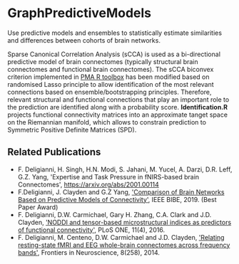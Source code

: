 # GraphPredictiveModels
Use predictive models and ensembles to statistically estimate similarities and differences between cohorts of brain networks. 

Sparse Canonical Correlation Analysis (sCCA) is used as a bi-directional predictive model of brain connectomes (typically structural brain connectomes and functional brain connectomes). The sCCA biconvex criterion implemented in [PMA R toolbox](https://cran.r-project.org/web/packages/PMA/index.html) has been modified based on randomised Lasso principle to allow identification of the most relevant connections based on ensemble/bootstrapping principles. Therefore, relevant structural and functional connections that play an important role to the prediction are identified along with a probability score. 
**Identification.R** projects functional connectivity matrices into an approximate tanget space on the Riemannian manifold, which allows to constrain prediction to Symmetric Positive Definite Matrices (SPD). 


## Related Publications
- F. Deligianni, H. Singh, H.N. Modi, S. Jahani, M. Yucel, A. Darzi, D.R. Leff, G.Z. Yang, 'Expertise and Task Pressure in fNIRS-based brain Connectomes', https://arxiv.org/abs/2001.00114
- F.Deligianni, J. Clayden and G.Z Yang, ['Comparison of Brain Networks Based on Predictive Models of Connectivity'](https://ieeexplore.ieee.org/document/8942010/authors#authors), IEEE BIBE, 2019. (Best Paper Award)
- F. Deligianni, D.W. Carmichael, Gary H. Zhang, C.A. Clark and J.D. Clayden, ['NODDI and tensor-based microstructural indices as predictors of functional connectivity'](https://journals.plos.org/plosone/article?id=10.1371/journal.pone.0153404), PLoS ONE, 11(4), 2016.
- F. Deligianni, M. Centeno, D.W. Carmichael and J.D. Clayden, ['Relating resting-state fMRI and EEG whole-brain connectomes across frequency bands'](https://www.frontiersin.org/articles/10.3389/fnins.2014.00258/full), Frontiers in Neuroscience, 8(258), 2014. 
